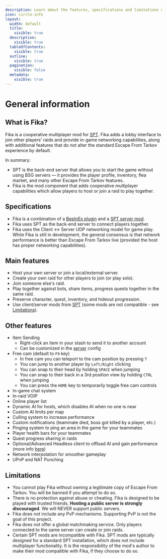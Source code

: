 ```yaml
---
description: Learn about the features, specifications and limitations of Fika.
icon: circle-info
layout:
  width: default
  title:
    visible: true
  description:
    visible: true
  tableOfContents:
    visible: true
  outline:
    visible: true
  pagination:
    visible: false
  metadata:
    visible: true
---
```


# General information

## What is Fika?

Fika is a cooperative multiplayer mod for [SPT](https://sp-tarkov.com/). Fika adds a lobby interface to join other players' raids and provide in-game networking capabilities, along with additional features that do not alter the standard Escape From Tarkov experience by default.

In summary:

* SPT is the back-end server that allows you to start the game without using BSG servers — it provides the player profile, inventory, flea market, and many other Escape From Tarkov features.
* Fika is the mod component that adds cooperative multiplayer capabilities which allow players to host or join a raid to play together.

## Specifications

* Fika is a combination of a [BepInEx plugin](https://github.com/project-fika/Fika-Plugin) and a [SPT server mod](https://github.com/project-fika/Fika-Server).
* Fika uses SPT as the back-end server to connect players together.
* Fika uses the Client <-> Server UDP networking model for game play. While Fika is still in development, the general consensus is that network performance is better than Escape From Tarkov live (provided the host has proper networking capabilities).

## Main features

* Host your own server or join a local/external server.
* Create your own raid for other players to join (or play solo).
* Join someone else's raid.
* Play together against bots, share items, progress quests together in the same raid.
* Preserve character, quest, inventory, and hideout progression.
* Use client/server mods from [SPT](https://forge.sp-tarkov.com/) (some mods are not compatible - see [Limitations](General-information.md#limitations)).

## Other features

* Item Sending
  * Right-click an item in your stash to send it to another account
  * Can be customized in the [server](fika-configuration/server.md) config
* Free cam (default to `F9` key)
  * In free cam you can teleport to the cam position by pressing `T`
  * You can jump to another player by `Left/Right` clicking
  * You can snap to their head by holding `SPACE` when jumping
  * You can snap to their back in a 3rd position view by holding `CTRL` when jumping
  * You can press the `HOME` key to temporarily toggle free cam controls
* In-game chat system
* In-raid VOIP
* Online player list
* Dynamic AI for hosts, which disables AI when no one is near
* Custom AI limits per map
* Culling system to increase performance
* Custom notifications (teammate died, boss got killed by a player, etc.)
* Pinging system to ping an area in the game for your teammates
* Player health bars for your teammates
* Quest progress sharing in raids
* Optional/Advanced Headless client to offload AI and gain performance (more info [here](advanced-features/headless-client/remote-headless-client.md))
* Network interpolation for smoother gameplay
* UPnP and NAT Punching

## Limitations

* You cannot play Fika without owning a legitimate copy of Escape From Tarkov. You will be banned if you attempt to do so.
* There is no protection against abuse or cheating. Fika is designed to be played with trusted friends. **Hosting a public server is strongly discouraged**. We will NEVER support public servers.
* Fika does not include any PvP mechanisms. Supporting PvP is not the goal of this project.
* Fika does not offer a global matchmaking service. Only players connected to the same server can create or join raids.
* Certain SPT mods are incompatible with Fika. SPT mods are typically designed for a standard SPT installation, which does not include multiplayer functionality. It is the responsibility of the mod's author to make their mod compatible with Fika, if they choose to do so.
